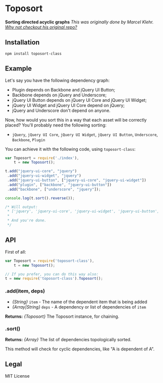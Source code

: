 # Toposort
__Sorting directed acyclic graphs__
_This was originally done by Marcel Klehr. [Why not checkout his original repo?](https://github.com/marcelklehr/node-toposort)_

## Installation
`npm install toposort-class`

## Example
Let's say you have the following dependency graph:

* Plugin depends on Backbone and jQuery UI Button;
* Backbone depends on jQuery and Underscore;
* jQuery UI Button depends on jQuery UI Core and jQuery UI Widget;
* jQuery UI Widget and jQuery UI Core depend on jQuery;
* jQuery and Underscore don't depend on anyone.

Now, how would you sort this in a way that each asset will be correctly placed? You'll probably need the following sorting:

* `jQuery`, `jQuery UI Core`, `jQuery UI Widget`, `jQuery UI Button`, `Underscore`, `Backbone`, `Plugin`

You can achieve it with the following code, using `toposort-class`:
```javascript
var Toposort = require('./index'),
	t = new Toposort();

t.add("jquery-ui-core", "jquery")
 .add("jquery-ui-widget", "jquery")
 .add("jquery-ui-button", ["jquery-ui-core", "jquery-ui-widget"])
 .add("plugin", ["backbone", "jquery-ui-button"])
 .add("backbone", ["underscore", "jquery"]);

console.log(t.sort().reverse());

/* Will output:
 * ['jquery', 'jquery-ui-core', 'jquery-ui-widget', 'jquery-ui-button', 'underscore', 'backbone', 'plugin']
 *
 * And you're done.
 */
```

## API
First of all:
```javascript
var Toposort = require('toposort-class'),
	t = new Toposort();

// If you prefer, you can do this way also:
t = new require('toposort-class').Toposort();
```

### .add(item, deps)
* _{String}_ `item` - The name of the dependent item that is being added
* _{Array|String}_ `deps` - A dependency or list of dependencies of `item`

__Returns:__ _{Toposort}_ The Toposort instance, for chaining.

### .sort()
__Returns:__ _{Array}_ The list of dependencies topologically sorted.

This method will check for cyclic dependencies, like "A is dependent of A".

## Legal
MIT License
